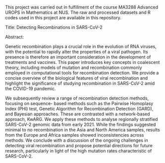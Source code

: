This project was carried out in fulfillment of the course MA3288 Advanced UROPS in Mathematics at NUS. The raw and processed datasets and R codes used in this project are available in this repository.

Title: Detecting Recombinations in SARS-CoV-2

Abstract:

Genetic recombination plays a crucial role in the evolution of RNA viruses, with the potential
to rapidly alter the properties of a viral pathogen. Its presence is therefore an important
consideration in the development of treatments and vaccines. This paper introduces key
concepts in coalescent theory, including models of mutation and recombination commonly
employed in computational tools for recombination detection. We provide a concise overview
of the biological features of viral recombination and highlight the significance of studying
recombination in SARS-CoV-2 amid the COVID-19 pandemic.

We subsequently review a range of recombination detection methods, focusing on sequence-
based methods such as the Pairwise Homoplasy Index (PHI) test, Genetic Algorithm for
Recombination Detection (GARD), and Bayesian approaches. These are contrasted with a
network-based approach, KwARG. We apply these methods to analyse regionally stratified
SARS-CoV-2 genomic data from early 2021. While the findings suggested minimal to no
recombination in the Asia and North America samples, results from the Europe and Africa
samples showed inconsistencies across methods. We conclude with a discussion of the ongoing
challenges in detecting viral recombination and propose potential directions for future research,
particularly in light of the high mutation rates characteristic of SARS-CoV-2.
